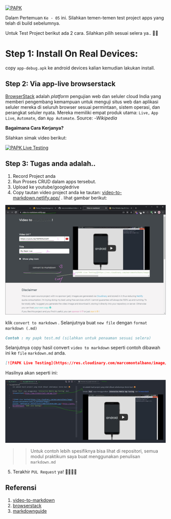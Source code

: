[![PAPK](https://res.cloudinary.com/marcomontalbano/image/upload/v1634669979/video_to_markdown/images/youtube--USEl9KwPH5c-c05b58ac6eb4c4700831b2b3070cd403.jpg)](https://youtu.be/USEl9KwPH5c "PAPK")

Dalam Pertemuan `Ke - 05` ini. Silahkan temen-temen test project apps yang telah di build sebelumnya.

Untuk Test Project berikut ada 2 cara. Silahkan pilih sesuai selera ya.. 🤹‍♀️


# Step 1: Install On Real Devices:

copy `app-debug.apk` ke android devices kalian kemudian lakukan install.


## Step 2: Via app-live browserstack

[BrowserStack](https://www.browserstack.com/) adalah _platform_ pengujian web dan seluler cloud India yang memberi pengembang kemampuan untuk menguji situs web dan aplikasi seluler mereka di seluruh browser sesuai permintaan, sistem operasi, dan perangkat seluler nyata. Mereka memiliki empat produk utama: `Live,` `App Live`, `Automate`, dan `App Automate`. Source: -*Wikipedia*

**Bagaimana Cara Kerjanya?**

Silahkan simak video berikut:

[![PAPK Live Testing](https://res.cloudinary.com/marcomontalbano/image/upload/v1635265039/video_to_markdown/images/youtube--5RP9t4wGs4Y-c05b58ac6eb4c4700831b2b3070cd403.jpg)](https://youtu.be/5RP9t4wGs4Y "PAPK Live Testing")

## Step 3: Tugas anda adalah..

1. Record Project anda
2. Run Proses CRUD dalam apps tersebut.
3. Upload ke youtube/googledrive 
4. Copy tautan video project anda ke tautan: [video-to-markdown.netlify.app/](https://video-to-markdown.netlify.app/) . lihat gambar berikut: 
   
![video markdown](images/ss_markdown_video.jpg)

klik `convert to markdown` . Selanjutnya buat `new file` dengan `format markdown (.md)`

```markdown
Contoh : my papk test.md (silahkan untuk penaaman sesuai selera)
```
Selanjutnya copy hasil convert `video to markdown` seperti contoh dibawah ini ke `file` `markdown.md` anda.

```markdown
[![PAPK Live Testing](https://res.cloudinary.com/marcomontalbano/image/upload/v1635265039/video_to_markdown/images/youtube--5RP9t4wGs4Y-c05b58ac6eb4c4700831b2b3070cd403.jpg)](https://youtu.be/5RP9t4wGs4Y "PAPK Live Testing")
```

Hasilnya akan seperti ini:

![testMark](images/test_markdown.jpg)


>>Untuk contoh lebih spesifiknya bisa lihat di repositori, semua modul praktikum saya buat menggunakan penulisan `markdown.md`

5. Terakhir `PUL Request` ya! 🌟🌟🌟🌟


## Referensi

1. [video-to-markdown](https://github.com/marcomontalbano/video-to-markdown)
2. [browserstack](https://www.browserstack.com/)
3. [markdownguide](https://www.markdownguide.org/cheat-sheet/)